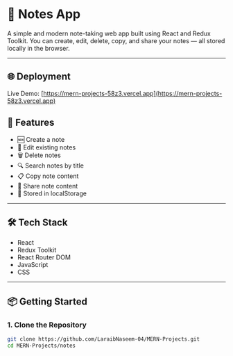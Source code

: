# 📝 Notes App

A simple and modern note-taking web app built using React and Redux Toolkit. You can create, edit, delete, copy, and share your notes — all stored locally in the browser.

---
## 🌐 Deployment

Live Demo: [https://mern-projects-58z3.vercel.app](https://mern-projects-58z3.vercel.app)

## 🚀 Features

- 🆕 Create a note
- 📝 Edit existing notes
- 🗑️ Delete notes
- 🔍 Search notes by title
- 📋 Copy note content
- 🔗 Share note content
- 💾 Stored in localStorage

---

## 🛠 Tech Stack

- React
- Redux Toolkit
- React Router DOM
- JavaScript
- CSS

---

## 📦 Getting Started

### 1. Clone the Repository

```bash
git clone https://github.com/LaraibNaseem-04/MERN-Projects.git
cd MERN-Projects/notes
